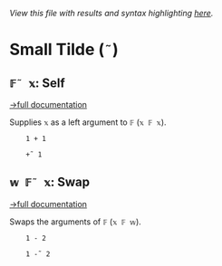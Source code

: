 *View this file with results and syntax highlighting [here](https://saltytine.github.io/BQN/help/self_swap.html).*

# Small Tilde (`˜`)

## `𝔽˜ 𝕩`: Self
[→full documentation](../doc/swap.md)

Supplies `𝕩` as a left argument to `𝔽` (`𝕩 𝔽 𝕩`).

        1 + 1

        +˜ 1



## `𝕨 𝔽˜ 𝕩`: Swap
[→full documentation](../doc/swap.md)

Swaps the arguments of `𝔽` (`𝕩 𝔽 𝕨`).

        1 - 2

        1 -˜ 2
